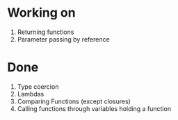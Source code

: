 # Working on

1. Returning functions
2. Parameter passing by reference

# Done

1. Type coercion
2. Lambdas
3. Comparing Functions (except closures)
4. Calling functions through variables holding a function